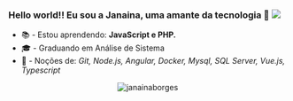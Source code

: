 ### Hello world!! Eu sou a Janaina, uma amante da tecnologia 👋 ![](https://komarev.com/ghpvc/?username=janainaborges&color=blue)

<!--
**janainaborges/janainaborges** is a ✨ _special_ ✨ repository because its `README.md` (this file) appears on your GitHub profile.

Here are some ideas to get you started:

- 🔭 I’m currently working on ...
- 🌱 I’m currently learning ...
- 👯 I’m looking to collaborate on ...
- 🤔 I’m looking for help with ...
- 💬 Ask me about ...
- 📫 How to reach me: ...
- 😄 Pronouns: ...
- ⚡ Fun fact: ...
-->
- 📚 - Estou aprendendo: **JavaScript e PHP.**
- 🎓 - Graduando em Análise de Sistema
- 🌱 - Noções de: *Git, Node.js, Angular, Docker, Mysql, SQL Server, Vue.js, Typescript*

<p align="center">
<img src=[![Top Langs]("https://github-readme-stats.vercel.app/api/top-langs/?username=janainaborges&layout=compact)" alt="janainaborges">



